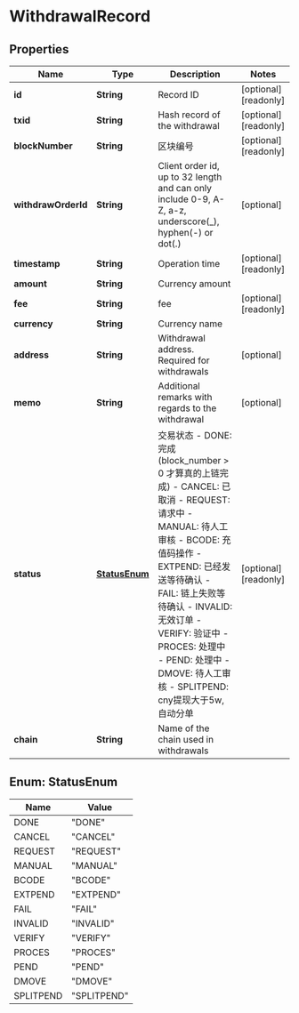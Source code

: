 

# WithdrawalRecord

## Properties

Name | Type | Description | Notes
------------ | ------------- | ------------- | -------------
**id** | **String** | Record ID |  [optional] [readonly]
**txid** | **String** | Hash record of the withdrawal |  [optional] [readonly]
**blockNumber** | **String** | 区块编号 |  [optional] [readonly]
**withdrawOrderId** | **String** | Client order id, up to 32 length and can only include 0-9, A-Z, a-z, underscore(_), hyphen(-) or dot(.)  |  [optional]
**timestamp** | **String** | Operation time |  [optional] [readonly]
**amount** | **String** | Currency amount | 
**fee** | **String** | fee |  [optional] [readonly]
**currency** | **String** | Currency name | 
**address** | **String** | Withdrawal address. Required for withdrawals |  [optional]
**memo** | **String** | Additional remarks with regards to the withdrawal |  [optional]
**status** | [**StatusEnum**](#StatusEnum) | 交易状态  - DONE: 完成 (block_number &gt; 0 才算真的上链完成) - CANCEL: 已取消 - REQUEST: 请求中 - MANUAL: 待人工审核 - BCODE: 充值码操作 - EXTPEND: 已经发送等待确认 - FAIL: 链上失败等待确认 - INVALID: 无效订单 - VERIFY: 验证中 - PROCES: 处理中 - PEND: 处理中 - DMOVE: 待人工审核 - SPLITPEND: cny提现大于5w,自动分单 |  [optional] [readonly]
**chain** | **String** | Name of the chain used in withdrawals | 



## Enum: StatusEnum

Name | Value
---- | -----
DONE | &quot;DONE&quot;
CANCEL | &quot;CANCEL&quot;
REQUEST | &quot;REQUEST&quot;
MANUAL | &quot;MANUAL&quot;
BCODE | &quot;BCODE&quot;
EXTPEND | &quot;EXTPEND&quot;
FAIL | &quot;FAIL&quot;
INVALID | &quot;INVALID&quot;
VERIFY | &quot;VERIFY&quot;
PROCES | &quot;PROCES&quot;
PEND | &quot;PEND&quot;
DMOVE | &quot;DMOVE&quot;
SPLITPEND | &quot;SPLITPEND&quot;



